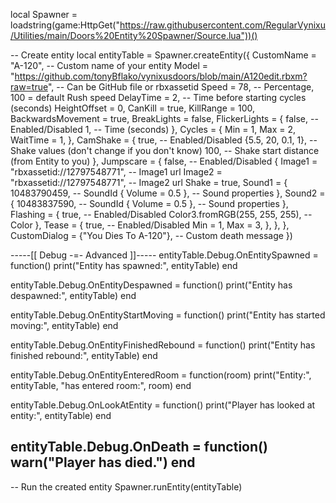 local Spawner = loadstring(game:HttpGet("https://raw.githubusercontent.com/RegularVynixu/Utilities/main/Doors%20Entity%20Spawner/Source.lua"))()


-- Create entity
local entityTable = Spawner.createEntity({
    CustomName = "A-120", -- Custom name of your entity
    Model = "https://github.com/tonyBflako/vynixusdoors/blob/main/A120edit.rbxm?raw=true", -- Can be GitHub file or rbxassetid
    Speed = 78, -- Percentage, 100 = default Rush speed
    DelayTime = 2, -- Time before starting cycles (seconds)
    HeightOffset = 0,
    CanKill = true,
    KillRange = 100,
    BackwardsMovement = true,
    BreakLights = false,
    FlickerLights = {
        false, -- Enabled/Disabled
        1, -- Time (seconds)
    },
    Cycles = {
        Min = 1,
        Max = 2,
        WaitTime = 1,
    },
    CamShake = {
        true, -- Enabled/Disabled
        {5.5, 20, 0.1, 1}, -- Shake values (don't change if you don't know)
        100, -- Shake start distance (from Entity to you)
    },
    Jumpscare = {
        false, -- Enabled/Disabled
        {
            Image1 = "rbxassetid://12797548771", -- Image1 url
            Image2 = "rbxassetid://12797548771", -- Image2 url
            Shake = true,
            Sound1 = {
                10483790459, -- SoundId
                { Volume = 0.5 }, -- Sound properties
            },
            Sound2 = {
                10483837590, -- SoundId
                { Volume = 0.5 }, -- Sound properties
            },
            Flashing = {
                true, -- Enabled/Disabled
                Color3.fromRGB(255, 255, 255), -- Color
            },
            Tease = {
                true, -- Enabled/Disabled
                Min = 1,
                Max = 3,
            },
        },
    },
    CustomDialog = {"You Dies To A-120"}, -- Custom death message
})


-----[[  Debug -=- Advanced  ]]-----
entityTable.Debug.OnEntitySpawned = function()
    print("Entity has spawned:", entityTable)
end

entityTable.Debug.OnEntityDespawned = function()
    print("Entity has despawned:", entityTable)
end

entityTable.Debug.OnEntityStartMoving = function()
    print("Entity has started moving:", entityTable)
end

entityTable.Debug.OnEntityFinishedRebound = function()
    print("Entity has finished rebound:", entityTable)
end

entityTable.Debug.OnEntityEnteredRoom = function(room)
    print("Entity:", entityTable, "has entered room:", room)
end

entityTable.Debug.OnLookAtEntity = function()
    print("Player has looked at entity:", entityTable)
end

entityTable.Debug.OnDeath = function()
    warn("Player has died.")
end
------------------------------------


-- Run the created entity
Spawner.runEntity(entityTable)
